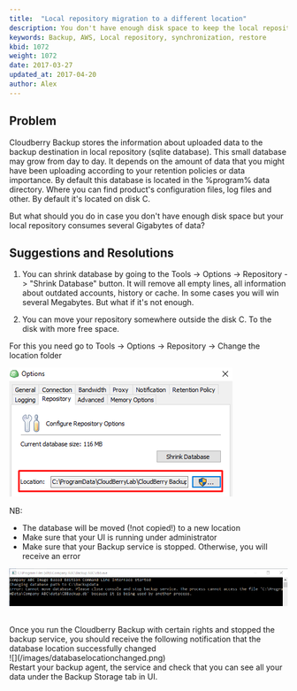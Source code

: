 ```yaml
---
title:  "Local repository migration to a different location"
description: You don't have enough disk space to keep the local repository in the default location  
keywords: Backup, AWS, Local repository, synchronization, restore
kbid: 1072
weight: 1072
date: 2017-03-27
updated_at: 2017-04-20
author: Alex
---
```


## Problem

Cloudberry Backup stores the information about uploaded data to the backup destination in local repository (sqlite database). This small database may grow from day to day. It depends on the amount of data that you might have been uploading according to your retention policies or data importance. By default this database is located in the %program% data directory. Where you can find product's configuration files, log files and other. By default it's located on disk C.

But what should you do in case you don't have enough disk space but your local repository consumes several Gigabytes of data?

## Suggestions and Resolutions

1. You can shrink database by going to the Tools -> Options -> Repository -> "Shrink Database" button.
It will remove all empty lines, all information about outdated accounts, history or cache. In some cases you will win several Megabytes. But what if it's not enough.

2. You can move your repository somewhere outside the disk C. To the disk with more free space.

For this you need go to Tools -> Options -> Repository -> Change the location folder

![](/images/repolocation.png)

NB:

* The database will be moved (!not copied!) to a new location
* Make sure that your UI is running under administrator
* Make sure that your Backup service is stopped. Otherwise, you will receive an error

![](/images/movingrepository.png)

<br>
Once you run the Cloudberry Backup with certain rights and stopped the backup service, you should receive the following notification that the database location successfully changed

<br>
![](/images/databaselocationchanged.png)

<br>
Restart your backup agent, the service and check that you can see all your data under the Backup Storage tab in UI.
